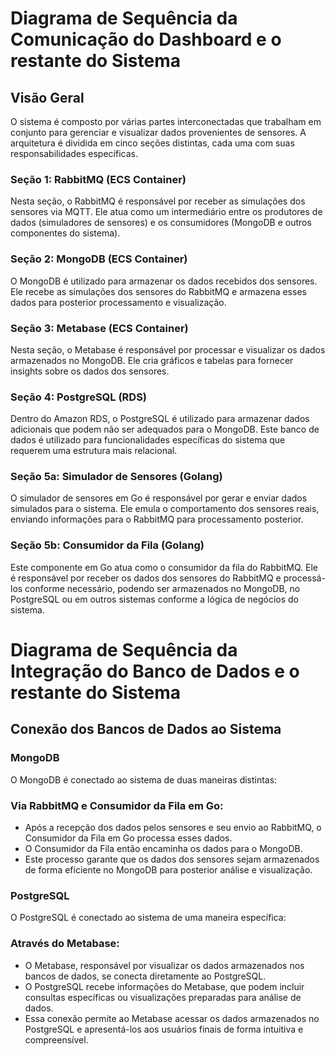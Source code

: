 # Diagrama de Sequência da Comunicação do Dashboard e o restante do Sistema

## Visão Geral

O sistema é composto por várias partes interconectadas que trabalham em conjunto para gerenciar e visualizar dados provenientes de sensores. A arquitetura é dividida em cinco seções distintas, cada uma com suas responsabilidades específicas.

### Seção 1: RabbitMQ (ECS Container)
Nesta seção, o RabbitMQ é responsável por receber as simulações dos sensores via MQTT. Ele atua como um intermediário entre os produtores de dados (simuladores de sensores) e os consumidores (MongoDB e outros componentes do sistema).

### Seção 2: MongoDB (ECS Container)
O MongoDB é utilizado para armazenar os dados recebidos dos sensores. Ele recebe as simulações dos sensores do RabbitMQ e armazena esses dados para posterior processamento e visualização.

### Seção 3: Metabase (ECS Container)
Nesta seção, o Metabase é responsável por processar e visualizar os dados armazenados no MongoDB. Ele cria gráficos e tabelas para fornecer insights sobre os dados dos sensores.

### Seção 4: PostgreSQL (RDS)
Dentro do Amazon RDS, o PostgreSQL é utilizado para armazenar dados adicionais que podem não ser adequados para o MongoDB. Este banco de dados é utilizado para funcionalidades específicas do sistema que requerem uma estrutura mais relacional.

### Seção 5a: Simulador de Sensores (Golang)
O simulador de sensores em Go é responsável por gerar e enviar dados simulados para o sistema. Ele emula o comportamento dos sensores reais, enviando informações para o RabbitMQ para processamento posterior.

### Seção 5b: Consumidor da Fila (Golang)
Este componente em Go atua como o consumidor da fila do RabbitMQ. Ele é responsável por receber os dados dos sensores do RabbitMQ e processá-los conforme necessário, podendo ser armazenados no MongoDB, no PostgreSQL ou em outros sistemas conforme a lógica de negócios do sistema.


# Diagrama de Sequência da Integração do Banco de Dados e o restante do Sistema 

## Conexão dos Bancos de Dados ao Sistema

### MongoDB
O MongoDB é conectado ao sistema de duas maneiras distintas:

### Via RabbitMQ e Consumidor da Fila em Go:
- Após a recepção dos dados pelos sensores e seu envio ao RabbitMQ, o Consumidor da Fila em Go processa esses dados.
- O Consumidor da Fila então encaminha os dados para o MongoDB.
- Este processo garante que os dados dos sensores sejam armazenados de forma eficiente no MongoDB para posterior análise e visualização.

### PostgreSQL
O PostgreSQL é conectado ao sistema de uma maneira específica:

### Através do Metabase:
- O Metabase, responsável por visualizar os dados armazenados nos bancos de dados, se conecta diretamente ao PostgreSQL.
- O PostgreSQL recebe informações do Metabase, que podem incluir consultas específicas ou visualizações preparadas para análise de dados.
- Essa conexão permite ao Metabase acessar os dados armazenados no PostgreSQL e apresentá-los aos usuários finais de forma intuitiva e compreensível.


